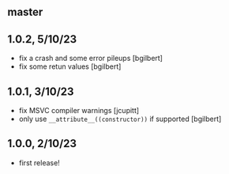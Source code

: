 ## master

## 1.0.2, 5/10/23

- fix a crash and some error pileups [bgilbert]
- fix some retun values [bgilbert]

## 1.0.1, 3/10/23

- fix MSVC compiler warnings [jcupitt]
- only use `__attribute__((constructor))` if supported [bgilbert]

## 1.0.0, 2/10/23

- first release!


